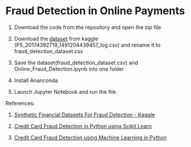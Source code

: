 # Fraud Detection in Online Payments

1. Download the code from the repository and open the zip file

2. Download the [dataset](https://www.kaggle.com/datasets/ealaxi/paysim1) from kaggle (PS_20174392719_1491204439457_log.csv) and rename it to fraud_detection_dataset.csv

3. Save the dataset(fraud_detection_dataset.csv) and Online_Fraud_Detection.ipynb into one folder

4. Install Ananconda
  
6. Launch Jupyter Notebook and run the file.


References: 
1. [Synthetic Financial Datasets For Fraud Detection - Kaggle](https://www.kaggle.com/datasets/ealaxi/paysim1)

2. [Credit Card Fraud Detection in Python using Scikit Learn](https://medium.com/analytics-vidhya/credit-card-fraud-detection-in-python-using-scikit-learn-f9046a030f50)
  
3. [Credit Card Fraud Detection using Machine Learning in Python](https://www.youtube.com/watch?v=NCgjcHLFNDg)


